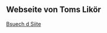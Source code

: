 ## Webseite von Toms Likör

[Bsuech d Siite](https://tomslikor4.github.io/tomslikor4/ "Intro HTML")
